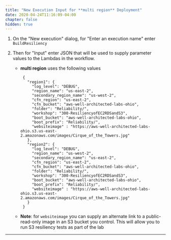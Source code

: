 ```yaml
---
title: "New Execution Input for **multi region** Deployment"
date: 2020-04-24T11:16:09-04:00
chapter: false
hidden: true
---
```


1. On the "New execution" dialog, for "Enter an execution name" enter `BuildResiliency`

1. Then for "Input" enter JSON that will be used to supply parameter values to the Lambdas in the workflow.
   * **multi region** uses the following values

          {
            "region1": {
              "log_level": "DEBUG",
              "region_name": "us-east-2",
              "secondary_region_name": "us-west-2",
              "cfn_region": "us-east-2",
              "cfn_bucket": "aws-well-architected-labs-ohio",
              "folder": "Reliability/",
              "workshop": "300-ResiliencyofEC2RDSandS3",
              "boot_bucket": "aws-well-architected-labs-ohio",
              "boot_prefix": "Reliability/",
              "websiteimage" : "https://aws-well-architected-labs-ohio.s3.us-east-2.amazonaws.com/images/Cirque_of_the_Towers.jpg"
            },
            "region2": {
              "log_level": "DEBUG",
              "region_name": "us-west-2",
              "secondary_region_name": "us-east-2",
              "cfn_region": "us-east-2",
              "cfn_bucket": "aws-well-architected-labs-ohio",
              "folder": "Reliability/",
              "workshop": "300-ResiliencyofEC2RDSandS3",
              "boot_bucket": "aws-well-architected-labs-ohio",
              "boot_prefix": "Reliability/",
              "websiteimage" : "https://aws-well-architected-labs-ohio.s3.us-east-2.amazonaws.com/images/Cirque_of_the_Towers.jpg"
            }
          }

   * **Note**: for `websiteimage` you can supply an alternate link to a public-read-only image in an S3 bucket you control. This will allow you to run S3 resiliency tests as part of the lab

---
